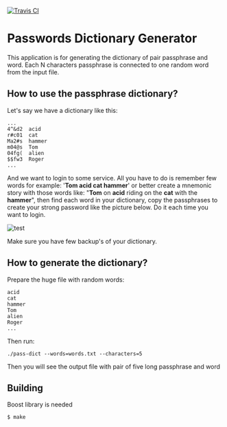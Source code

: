 [![Travis CI](https://travis-ci.org/michalkielan/PassDictionary.svg?branch=master)](https://travis-ci.com/michalkielan/PassDictionary)
# Passwords Dictionary Generator

This application is for generating the dictionary of pair passphrase and word. Each N characters passphrase is connected to one random word from the input file. 

## How to use the passphrase dictionary?

Let's say we have a dictionary like this:

```
...
4^&d2  acid
r#c01  cat
Ma2#s  hammer
m04@s  Tom
04fg(  alien
$$fw3  Roger
...
```

And we want to login to some service. All you have to do is remember few words for example: '**Tom acid cat hammer**' or better create a mnemonic story with those words like: "**Tom** on **acid** riding on the **cat** with the **hammer**", then find each word in your dictionary, copy the passphrases to create your strong password like the picture below. Do it each time you want to login.

![test](../master/doc/pass.png)

Make sure you have few backup's of your dictionary.

## How to generate the dictionary?

Prepare the huge file with random words:
```
acid
cat
hammer
Tom
alien
Roger
...
```

Then run:

```
./pass-dict --words=words.txt --characters=5
```

Then you will see the output file with pair of five long passphrase and word


## Building

Boost library is needed
```
$ make
```



